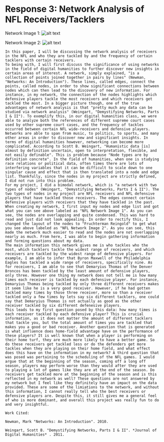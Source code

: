 # Response 3: Network Analysis of NFL Receivers/Tacklers

Network Image 1: ![alt text](https://github.com/adam-p/markdown-here/raw/master/src/common/images/screenshot_2.png "NFL Network Image 1")

Network Image 2: ![alt text](https://github.com/adam-p/markdown-here/raw/master/src/common/images/screenshot.png "NFL Network Image 2")

    In this paper, I will be discussing the network analysis of receivers in the NFL and who they are tackled by and the frequency of certain tacklers with certain receivers. 
    To being with, I will first discuss the significance of using networks in the field of digital humanities to further discover new insights in certain areas of interest. A network, simply explained, "is a collection of points joined together in pairs by lines" (Newman, "Networks: An Introduction"). These lines, called edges, connect the points, called nodes, in order to show significant connections between nodes which can then lead to the discovery of new information. For instance, in my network, the connection of the nodes highlights which defensive players tackle the most receivers and which receivers get tackled the most. In a bigger picture though, one of the true advantages of network analysis is that "pretty much any data can be studied via network analysis" (Weingart, "Demystifying Networks, Parts I & II"). To exemplify this, in our digital humanities class, we were able to analyze both the references of different supreme court cases used by other supreme court cases, and the frequency of tackles occurred between certain NFL wide-receivers and defensive players. Networks are able to span from music, to politics, to sports, and many other areas in order to discover new and significant insights. In terms of digital humanities however, networking can become more complicated. According to Scott B. Weingart, "Humanistic data [is] almost by definition uncertain, open to interpretation, flexible, and not easily definable". This is problem because "Node types are by definition concrete". In the field of humanities, when one is studying race relations or political data, often times there are lots of interfering variables that it can be difficult to scale down to one singular cause and effect that is then translated into a node and edge list. Thankfully, since the nodes in my project are strictly defined, I did not run into this problem. 
    For my project, I did a bimodal network, which is "a network with two types of nodes" (Weingart, "Demystifying Networks, Parts I & II"). The two types of nodes in my project are NFL receivers and NFL defensive players that have tackled those receivers. The edges connect certain defensive players with receivers that they have tackled in the past. When creating my network, I first input my nodes and edge list and got what you can see above labeled as "NFL Network Image 1". As you can see, the nodes are overlapping and quite condensed. This was hard to read and just did not look appealing. In order to rectify this, I changed the layout of the nodes to "Fruchterman Reingold" to get what you see above labeled as "NFL Network Image 2". As you can see, this made the network much easier to read and the nodes are not overlapping nearly as much. From here, I was able to begin gathering information and forming questions about my data.
    The main information this network gives me is who tackles who the most, which tacklers tackle the widest range of receivers, and which receivers are tackled by the widest range of defensive players. For example, I am able to infer that Byron Maxwell of the Philadelphia Eagles has tackled a wide range of receivers, specifically nine. As for receivers, I am able to see that Demaryius Thomas of the Denver Broncos has been tackled by the least amount of defensive players, only three. However one thing my network does not tell me is how many times each receiver is tackled by each defensive player. For instance, Demaryius Thomas being tackled by only three different receivers makes it seem like he is a very good receiver. However, if he had gotten tackled many times by those three receiver, more so than a receiver tackled only a few times by lets say six different tacklers, one could say that Demaryius Thomas is not actually as good as the other receiver tackled by six different defenesive players. 
    This leads to my first question posed by this data: how many times is each receiver tackled by each defensive player? This is crucial information, as it does not matter the amount of different tacklers that tackle you, but the total amount of times you are tackled that makes you a good or bad receiver. Another question that is generated is what influence does home-field advantage have on the performance of these players? It is well known that when a player is performing on their home turf, they are much more likely to have a better game. So do these receivers get tackled less or do the defenders get more tackles when they are playing on their home field, and what effect does this have on the information in my network? A third question that was posed was pertaining to the scheduling of the NFL games. I would argue that at the beginning of the season, coming off a long off season, players may perform worse than they would after they are used to playing a lot of games like they are at the end of the season. Do receivers get tackled more at the beginning of the season and is this reflected in my network as well? These questions are not answered by my network but I feel like they definitely have an impact on the data provided. These are some of the limiations to the network, and without this information, I cannot really tell who the best receivers or defensive players are. Despite this, it still gives me a general feel of who is more dominant, and overall this project was really fun to do and very insightful. 
    
    Work Cited:
    
    Newman, Mark "Networks: An Introduction". 2010.
    
    Weingart, Scott B. "Demystifying Networks, Parts I & II". *Journal of Digital Humanities* . 2011.
